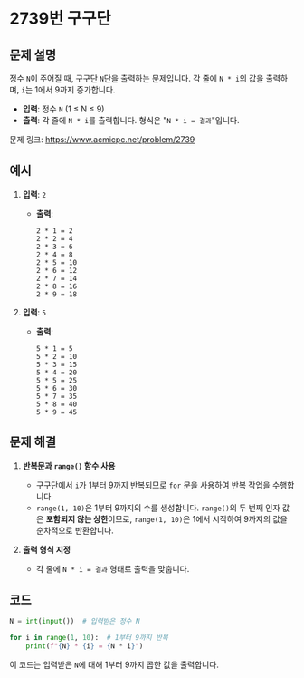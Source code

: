 # 2739번 구구단
## 문제 설명
정수 `N`이 주어질 때, 구구단 `N`단을 출력하는 문제입니다. 각 줄에 `N * i`의 값을 출력하며, `i`는 1에서 9까지 증가합니다.

- **입력**: 정수 `N` (1 ≤ N ≤ 9)
- **출력**: 각 줄에 `N * i`를 출력합니다. 형식은 "`N * i = 결과`"입니다.

문제 링크: https://www.acmicpc.net/problem/2739

## 예시
1. **입력**: `2`
   - **출력**:
     ```
     2 * 1 = 2
     2 * 2 = 4
     2 * 3 = 6
     2 * 4 = 8
     2 * 5 = 10
     2 * 6 = 12
     2 * 7 = 14
     2 * 8 = 16
     2 * 9 = 18
     ```

2. **입력**: `5`
   - **출력**:
     ```
     5 * 1 = 5
     5 * 2 = 10
     5 * 3 = 15
     5 * 4 = 20
     5 * 5 = 25
     5 * 6 = 30
     5 * 7 = 35
     5 * 8 = 40
     5 * 9 = 45
     ```

## 문제 해결

1. **반복문과 `range()` 함수 사용**  
   - 구구단에서 `i`가 1부터 9까지 반복되므로 `for` 문을 사용하여 반복 작업을 수행합니다.
   - `range(1, 10)`은 1부터 9까지의 수를 생성합니다. `range()`의 두 번째 인자 값은 **포함되지 않는 상한**이므로, `range(1, 10)`은 1에서 시작하여 9까지의 값을 순차적으로 반환합니다.

2. **출력 형식 지정**  
   - 각 줄에 `N * i = 결과` 형태로 출력을 맞춥니다.

## 코드
```python
N = int(input())  # 입력받은 정수 N

for i in range(1, 10):  # 1부터 9까지 반복
    print(f"{N} * {i} = {N * i}")
```

이 코드는 입력받은 `N`에 대해 1부터 9까지 곱한 값을 출력합니다.